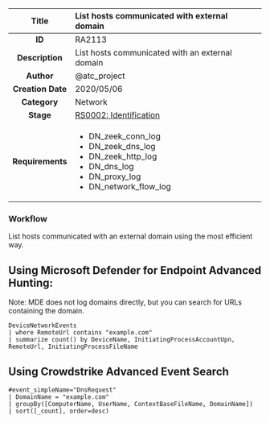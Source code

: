 | Title                       | List hosts communicated with external domain         |
|:---------------------------:|:--------------------|
| **ID**                      | RA2113            |
| **Description**             | List hosts communicated with an external domain   |
| **Author**                  | @atc_project        |
| **Creation Date**           | 2020/05/06 |
| **Category**                | Network      |
| **Stage**                   |[RS0002: Identification](../Response_Stages/RS0002.md)| 
| **Requirements** |<ul><li>DN_zeek_conn_log</li><li>DN_zeek_dns_log</li><li>DN_zeek_http_log</li><li>DN_dns_log</li><li>DN_proxy_log</li><li>DN_network_flow_log</li></ul>|

### Workflow

List hosts communicated with an external domain using the most efficient way.  

## Using Microsoft Defender for Endpoint Advanced Hunting: 

Note: MDE does not log domains directly, but you can search for URLs containing the domain.

```kusto
DeviceNetworkEvents
| where RemoteUrl contains "example.com"
| summarize count() by DeviceName, InitiatingProcessAccountUpn, RemoteUrl, InitiatingProcessFileName
```

## Using Crowdstrike Advanced Event Search

```kusto
#event_simpleName="DnsRequest"
| DomainName = "example.com"
| groupBy([ComputerName, UserName, ContextBaseFileName, DomainName])
| sort([_count], order=desc)
```